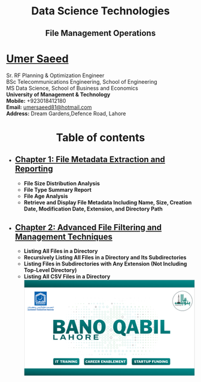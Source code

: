 

<h1 align="center"> Data Science Technologies</h1>
<h2 align="center">File Management Operations</h2>

#  [Umer Saeed](https://www.linkedin.com/in/engumersaeed/)
Sr. RF Planning & Optimization Engineer<br>
BSc Telecommunications Engineering, School of Engineering<br>
MS Data Science, School of Business and Economics<br>
**University of Management & Technology**<br>
**Mobile:**     +923018412180<br>
**Email:**  umersaeed81@hotmail.com<br>
**Address:** Dream Gardens,Defence Road, Lahore<br>

# <h1 align="center"> Table of contents

- ## [**Chapter 1: File Metadata Extraction and Reporting**](https://github.com/Umersaeed81/File_Management_Operations/blob/main/log/Gathering_File_Metadata/File_Metadata_Extraction_and_Reporting.md)
  -   **File Size Distribution Analysis**
  -   **File Type Summary Report**
  -   **File Age Analysis**
  -   **Retrieve and Display File Metadata Including Name, Size, Creation Date, Modification Date, Extension, and Directory Path**
- ## [**Chapter 2: Advanced File Filtering and Management Techniques**](https://github.com/Umersaeed81/File_Management_Operations/blob/main/log/File_Filtering/Advanced_File_Filtering_and_Management_Techniques.md)
  
  -  **Listing All Files in a Directory**
  -  **Recursively Listing All Files in a Directory and Its Subdirectories**
  -  **Listing Files in Subdirectories with Any Extension (Not Including Top-Level Directory)**
  -  **Listing All CSV Files in a Directory**
![](https://github.com/Umersaeed81/File_Management_Operations/blob/main/log/pic1.png?raw=true)





